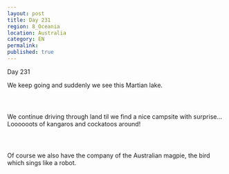 ```yaml
---
layout: post
title: Day 231
region: 8_Oceania
location: Australia
category: EN
permalink:
published: true
---
```


Day 231

We keep going and suddenly we see this Martian lake. 

<p><a
href="https://lh3.googleusercontent.com/HV__mqHxAMyj5C18DwnRz4uWy5DvFLO3kChL7480LdN2p7Ep2a38Hn5IGDTy8BqFy5QADl2k1ZyX56dwCJ13YDzwzHu-4KkvK955fDX062kTQ6Ybj9HeyKKwjwbD8tTG4W1oWwZuhx2XUE5HuG018AgtSLFwWKFcb5zWxaLemIaAs4FM4OoRu_wxtVIRrij2LHaW-MlwLINIxSrVmY0L8VB2IEdhd8ivPTVs6DTyQMAJSgqjfFZUZIy_SYQMRreWkPM6XMGPlqyOv1N9q2nlPlYn_l0nnJkIS1zwbKbxEFFSl3hFrEDd4Y5DaEu3Z8hjmfVfsiHeQmee13AywCtOM3_dgDYw7kawmYIGT8S9NjZZIR1aTJVPqj1yfze-bJ8L-wnCgDaXeo6dd98QyyGgPOyuWXi8QfBAbGs8MmKfmQkpFTjyW8UL84JeaXGMM53XEeODm3qdOdTTr9uQHwbMhUiHIdSZfN9IoT-yj0f_Tp03HN4aAXqQvkeOUUR3XgwkB5_Ek604jWH9ewSOqJB3IpdZQLeQpR6n5xAjGf_qnofqTYMc20i_aOyMKL1dmUjrLTFl-TlAnmMRC4uwrP1PiiBOy-zyJa3fpFDfkvzmynha75AeAmbIhwxs2AkPFIPv640_VUC2xkINpMCHWXIg4815WbMDfDE-r1HVqfIAgxXHe0Bpou_s8Pj9GOPt2WboCnZGdteyJxSakvvYFm21sUzw=w645-h484-no"><img 
src="https://lh3.googleusercontent.com/HV__mqHxAMyj5C18DwnRz4uWy5DvFLO3kChL7480LdN2p7Ep2a38Hn5IGDTy8BqFy5QADl2k1ZyX56dwCJ13YDzwzHu-4KkvK955fDX062kTQ6Ybj9HeyKKwjwbD8tTG4W1oWwZuhx2XUE5HuG018AgtSLFwWKFcb5zWxaLemIaAs4FM4OoRu_wxtVIRrij2LHaW-MlwLINIxSrVmY0L8VB2IEdhd8ivPTVs6DTyQMAJSgqjfFZUZIy_SYQMRreWkPM6XMGPlqyOv1N9q2nlPlYn_l0nnJkIS1zwbKbxEFFSl3hFrEDd4Y5DaEu3Z8hjmfVfsiHeQmee13AywCtOM3_dgDYw7kawmYIGT8S9NjZZIR1aTJVPqj1yfze-bJ8L-wnCgDaXeo6dd98QyyGgPOyuWXi8QfBAbGs8MmKfmQkpFTjyW8UL84JeaXGMM53XEeODm3qdOdTTr9uQHwbMhUiHIdSZfN9IoT-yj0f_Tp03HN4aAXqQvkeOUUR3XgwkB5_Ek604jWH9ewSOqJB3IpdZQLeQpR6n5xAjGf_qnofqTYMc20i_aOyMKL1dmUjrLTFl-TlAnmMRC4uwrP1PiiBOy-zyJa3fpFDfkvzmynha75AeAmbIhwxs2AkPFIPv640_VUC2xkINpMCHWXIg4815WbMDfDE-r1HVqfIAgxXHe0Bpou_s8Pj9GOPt2WboCnZGdteyJxSakvvYFm21sUzw=w645-h484-no" class="oversize" alt=""></a></p>

<p><a
href="https://lh3.googleusercontent.com/_Y5UQx6ebBiG9wzvFwpRvGJVJ35skCdxTMOa0Jc1_T7OepG1QWCqVrz9MEbcrmGI1oj5tVhmhu-NH78HwWoAEd9dGwWBDmmmK1HOlooRJlgA3QhB0X1xRRq-iFJTozD7YnzTH7S1THgOcgyaqCTPsG4Xc9CHj8UILweIlBiuvEj0V5TiaV8ydPKr6BGART83ZT4bPlca4uAGfUsC5QrErENwxX0zvK5NOCu-RX6aH4PLwwFyA3u5CdN9BYZr4KioXzVKRbNvUm78Z7pmV7fgUW75KscryADlaC7trYfe4MNr0B9Wr5dixORexB3Jh_lRGMnZHTXpGRnhx6Jn2FdPAohCrNU_t41N4jqBc6fG_CtoGiM6JPFZid_Iyp7pP31gAnwsdaGSmMsZEFUHgnj02-z1xB2SIw9-vzH1ZbllzskTdcLEwRnEelPFZOSiT1CqMwtGZzxzYCeFPy_8CgRJzfeS9tW8oXb6cGALEgMEWfNYpReVA_s0Ko31hrlt27f5X9_01IDE4WS8w8fnxS6Lk39z-REByTLB1fdyAs7xCsJvOiikC7ilUmIJ5UkN10uxRKMxn8imhugImOBYj-yEvKSwafcluTx-xUlA7iwBBwldKCMxzELx3czGEOyB2k9t3gRU5gvsuwFhNlbSO8UfdYogLt2tmGr_Fe0KFY9j_jtBZtC9UL1uqW0LIdII6icvzsQSjXYsj3azdok4OV3ZBn2W=w807-h605-no"><img 
src="https://lh3.googleusercontent.com/_Y5UQx6ebBiG9wzvFwpRvGJVJ35skCdxTMOa0Jc1_T7OepG1QWCqVrz9MEbcrmGI1oj5tVhmhu-NH78HwWoAEd9dGwWBDmmmK1HOlooRJlgA3QhB0X1xRRq-iFJTozD7YnzTH7S1THgOcgyaqCTPsG4Xc9CHj8UILweIlBiuvEj0V5TiaV8ydPKr6BGART83ZT4bPlca4uAGfUsC5QrErENwxX0zvK5NOCu-RX6aH4PLwwFyA3u5CdN9BYZr4KioXzVKRbNvUm78Z7pmV7fgUW75KscryADlaC7trYfe4MNr0B9Wr5dixORexB3Jh_lRGMnZHTXpGRnhx6Jn2FdPAohCrNU_t41N4jqBc6fG_CtoGiM6JPFZid_Iyp7pP31gAnwsdaGSmMsZEFUHgnj02-z1xB2SIw9-vzH1ZbllzskTdcLEwRnEelPFZOSiT1CqMwtGZzxzYCeFPy_8CgRJzfeS9tW8oXb6cGALEgMEWfNYpReVA_s0Ko31hrlt27f5X9_01IDE4WS8w8fnxS6Lk39z-REByTLB1fdyAs7xCsJvOiikC7ilUmIJ5UkN10uxRKMxn8imhugImOBYj-yEvKSwafcluTx-xUlA7iwBBwldKCMxzELx3czGEOyB2k9t3gRU5gvsuwFhNlbSO8UfdYogLt2tmGr_Fe0KFY9j_jtBZtC9UL1uqW0LIdII6icvzsQSjXYsj3azdok4OV3ZBn2W=w807-h605-no" class="oversize" alt=""></a></p>

<p><a
href="https://lh3.googleusercontent.com/Vgq68FOtc5t1313-hVkHOCl817UVhzFbY3oNYOn2kTiLcaBfjASwte3jQnz3xgj-EibiZHaY7IxyOCdCwWezbzTSyZDYBYZAQA-JWwXXXaGYjx8M9A4PGJHAOss-nXz75wMCm_Ur_aaHyPDmHeP9dOh_RFwc5KpTJQKg8SagChNv5JTNsS8bTXTY1uZ1RivBHnu4g_OvmP2cwuMnK7Ps5dDPHKEBfRn_POqK68MoOvXIs2Ssuu01CdQN_Nx5txhklEMNEji9yx4pX_pca-WyMHKd2FBke-8_in-lq6crg5oThbeGqRVW-qNmc9nKwVhgesb7TlWO9xD5R8cvtMrBHM2cHE_ETw5AKsP3h0WCss0NfpspqJW6GQ-1Sg9Ty2XtK9j-vh4V0FXFJIBnI5UUUY3SUkRyBFUkHCS7BQBjpCXBmI56OxPZJHV7G-8bPMBWIk5Ug-iTtBw9gSxxM7LxNPPA1zR5YtvMKmBQkZVVmwG_sXX_bOmYFf_F5wpvXXXw8m9HXLit5iJn5ewf9XfzCCV-_kzIycxpCLyW2tr6p3IX0cGyTRkE_un74wwwafLvagqfZ_pWKmAptTGK97s2s45Qo1FMroPyiB77180FRRJypf2x9xYko6mCP_hh48xIOenFPG-XwF8GW7A9GcGaXJwhtm0GCXmDkHHSNaFUBcAFl4Mq3DqkNMUBHOrsSFeQ8hYVZ6ID7yoVkwihGfAqP0EE=w807-h605-no"><img 
src="https://lh3.googleusercontent.com/Vgq68FOtc5t1313-hVkHOCl817UVhzFbY3oNYOn2kTiLcaBfjASwte3jQnz3xgj-EibiZHaY7IxyOCdCwWezbzTSyZDYBYZAQA-JWwXXXaGYjx8M9A4PGJHAOss-nXz75wMCm_Ur_aaHyPDmHeP9dOh_RFwc5KpTJQKg8SagChNv5JTNsS8bTXTY1uZ1RivBHnu4g_OvmP2cwuMnK7Ps5dDPHKEBfRn_POqK68MoOvXIs2Ssuu01CdQN_Nx5txhklEMNEji9yx4pX_pca-WyMHKd2FBke-8_in-lq6crg5oThbeGqRVW-qNmc9nKwVhgesb7TlWO9xD5R8cvtMrBHM2cHE_ETw5AKsP3h0WCss0NfpspqJW6GQ-1Sg9Ty2XtK9j-vh4V0FXFJIBnI5UUUY3SUkRyBFUkHCS7BQBjpCXBmI56OxPZJHV7G-8bPMBWIk5Ug-iTtBw9gSxxM7LxNPPA1zR5YtvMKmBQkZVVmwG_sXX_bOmYFf_F5wpvXXXw8m9HXLit5iJn5ewf9XfzCCV-_kzIycxpCLyW2tr6p3IX0cGyTRkE_un74wwwafLvagqfZ_pWKmAptTGK97s2s45Qo1FMroPyiB77180FRRJypf2x9xYko6mCP_hh48xIOenFPG-XwF8GW7A9GcGaXJwhtm0GCXmDkHHSNaFUBcAFl4Mq3DqkNMUBHOrsSFeQ8hYVZ6ID7yoVkwihGfAqP0EE=w807-h605-no" class="oversize" alt=""></a></p>

We continue driving through land til we find a nice campsite with surprise... Loooooots of kangaros and cockatoos around!

<p><a
href="https://lh3.googleusercontent.com/u9l9ujCQMZpO35ipYpkCQB-TGl-aZrcnzpwKTKlfVryhla6lxY9J3Q60GsqiLqjnDIvqqDL30y-74jrhpLnwyTOZzgV3jBrXcI6zey8jbx0l-JXI9Xjcdwyxp-9CqhaHmc9OrgxsPmPULellTzh7w2-YBCvnNrmHLa63v_5hapPI2wVpXZCeYxFLOIa8KrxOkKUJiYPlIfmxZqrYc3bLENz5d2HqV4T3HbbPtATso0qFiKuKCmq3IghNc4tnysuAyYBSJfYyIuQNVvTHVLBj3tD0nlPrri0AvMxSZintKMXNTxmuVKDlOMTma7b4ppNsx1frDO3ytGAJF2LK3ZJCvyb3c4zwA6D00FWNIvNCGZei0CTvWGw8EcBZfnHFogHOnA42LjrdzzRrIw9M2t1uEeBZx2Gfbhyqwrvu67RreAqtqf8pO_DTEbI9V4XjYvInBW-KF_udcIuQ53CSKe1doIgpuZJ55Ww-nsRI49MkEO5ic3OTUntWKCJBE-y6Woww6Z3UMbFxfqi_U9XXhAZfl-BIQ5ioeU_XzwmCN1offuxabSOY-iVmeYFOYZqIB96a-zq2lF_H2IsUYamm1I4LPwe6fRnpLTFJ-V7xq_H_D594TeU-iKEt8BYKgJU4bKhMHh-kwqHuKKJTE9a9RNNwAlqXvkCK74XLq1CgbpZayQ5k5eDL6hhyeFAC6uF7I3m3uMAfmoi_s0QGv9nDVhxnYvCe=w645-h484-no"><img 
src="https://lh3.googleusercontent.com/u9l9ujCQMZpO35ipYpkCQB-TGl-aZrcnzpwKTKlfVryhla6lxY9J3Q60GsqiLqjnDIvqqDL30y-74jrhpLnwyTOZzgV3jBrXcI6zey8jbx0l-JXI9Xjcdwyxp-9CqhaHmc9OrgxsPmPULellTzh7w2-YBCvnNrmHLa63v_5hapPI2wVpXZCeYxFLOIa8KrxOkKUJiYPlIfmxZqrYc3bLENz5d2HqV4T3HbbPtATso0qFiKuKCmq3IghNc4tnysuAyYBSJfYyIuQNVvTHVLBj3tD0nlPrri0AvMxSZintKMXNTxmuVKDlOMTma7b4ppNsx1frDO3ytGAJF2LK3ZJCvyb3c4zwA6D00FWNIvNCGZei0CTvWGw8EcBZfnHFogHOnA42LjrdzzRrIw9M2t1uEeBZx2Gfbhyqwrvu67RreAqtqf8pO_DTEbI9V4XjYvInBW-KF_udcIuQ53CSKe1doIgpuZJ55Ww-nsRI49MkEO5ic3OTUntWKCJBE-y6Woww6Z3UMbFxfqi_U9XXhAZfl-BIQ5ioeU_XzwmCN1offuxabSOY-iVmeYFOYZqIB96a-zq2lF_H2IsUYamm1I4LPwe6fRnpLTFJ-V7xq_H_D594TeU-iKEt8BYKgJU4bKhMHh-kwqHuKKJTE9a9RNNwAlqXvkCK74XLq1CgbpZayQ5k5eDL6hhyeFAC6uF7I3m3uMAfmoi_s0QGv9nDVhxnYvCe=w645-h484-no" class="oversize" alt=""></a></p>

<p><a
href="https://lh3.googleusercontent.com/NYuJTBQqGwwkLmPxCfuPb5gOaZ7fiyZThiY0FEwlt05fMl_pkVcwRAzZF5zNzrwsucI_A49Isbm_AtGq3NrDx40QSnQ2p62UkQn4Iig3WcmzL5AtVx7BxyGQ1THXx2isMLH34Xz0M_tzKW0pFoK4XPH_nD2GssS7ldpjD4Xow_w8ZH_6KMFoHDni_O-OfWWSwJec4ej4KDxiZlXZg9LjVOzUYoDsXMenDmnTZndjbi5TePa_ZuW_Y18NW0lOgnqCZIEW5MH0kMZDuAXIyUI1aGM58vfZwCtKAeAg1x9_PPdnkGbRveDjikGLky4SbG7gKeKwPgqzXh5arhGIFtZWqYLzNMNBb8fIlszfkaP90tOUQW0bOlYyr4zx_EFG1GNKuCTKWN2ekDBOWr4Kj5uq_9Z3G_lkRgMM3vtkYoAxircDgJyQi5QKVg8ncCL6gUVH8xRkKvJUnAfyfiL0_LV3adEPEw_XrWhmmP0tm-vmsPhoxD7VI19cF_O8zRW9-P14P-wjkLVWHqqPRX2Dd-OPvq4lIi5XOQ7spgX0FUNODT3rVlfy_ndOz4Rj1AmYJbj6Ozj674Va7R5ggWQbvELonhJ43t3Kb8XqFMFb1YFHi5uA5QnBXoOi6WmjpiuaL7IkEs47V_LrrMSmSWyjiGxfm8gNx4sL97jm4M_zCUXSqBpJcakkMcqtudqGuj6AZ0WXA4MbwzoO4msOdc-QjWhP-eVC=w645-h484-no"><img 
src="https://lh3.googleusercontent.com/NYuJTBQqGwwkLmPxCfuPb5gOaZ7fiyZThiY0FEwlt05fMl_pkVcwRAzZF5zNzrwsucI_A49Isbm_AtGq3NrDx40QSnQ2p62UkQn4Iig3WcmzL5AtVx7BxyGQ1THXx2isMLH34Xz0M_tzKW0pFoK4XPH_nD2GssS7ldpjD4Xow_w8ZH_6KMFoHDni_O-OfWWSwJec4ej4KDxiZlXZg9LjVOzUYoDsXMenDmnTZndjbi5TePa_ZuW_Y18NW0lOgnqCZIEW5MH0kMZDuAXIyUI1aGM58vfZwCtKAeAg1x9_PPdnkGbRveDjikGLky4SbG7gKeKwPgqzXh5arhGIFtZWqYLzNMNBb8fIlszfkaP90tOUQW0bOlYyr4zx_EFG1GNKuCTKWN2ekDBOWr4Kj5uq_9Z3G_lkRgMM3vtkYoAxircDgJyQi5QKVg8ncCL6gUVH8xRkKvJUnAfyfiL0_LV3adEPEw_XrWhmmP0tm-vmsPhoxD7VI19cF_O8zRW9-P14P-wjkLVWHqqPRX2Dd-OPvq4lIi5XOQ7spgX0FUNODT3rVlfy_ndOz4Rj1AmYJbj6Ozj674Va7R5ggWQbvELonhJ43t3Kb8XqFMFb1YFHi5uA5QnBXoOi6WmjpiuaL7IkEs47V_LrrMSmSWyjiGxfm8gNx4sL97jm4M_zCUXSqBpJcakkMcqtudqGuj6AZ0WXA4MbwzoO4msOdc-QjWhP-eVC=w645-h484-no" class="oversize" alt=""></a></p>

<p><a
href="https://lh3.googleusercontent.com/K2LtjG0kM3keE_WZR2KFW3U_-9tjFddondwDYqq1nx5rSEL15njCz2fhkqJcvZulyfZ8b67CwX1qa8UgLlL6vcGlPH-1JPin8ge64Bu-ivPyA2yHcUlk08s56-ULwWnAyxHY7xH_xBZpyeP8rcadFA2bCDTZ9-Ogh-ajj-hMWplsMVPgGu3sTmdqK3rXxjfG682Y2IRud2Kj-K3sIZdHoNO-a5n_ITKuAEECZ5mYfEvOY_oPP07avZYm0hiBqCr8jD_P10IYN5GVHLidCZDdcOgLw-G8muS9vh021tynpwCjkb1wtqzRgt-N8YZbYXP2mZ7_rF_tjFn2YYtLorBUL7PML4tWgPtXlQoM28MbYmHyFAfk5jjF7xN6ektSNfEu5oGjygdeA3ayOYR2YHDWXhbLMIiJ9L88E2mPUPMfIgzansG8i1sMEdlcVolDKakV6dgd4T7DFvyKJfMMe-n4gsLJDjgV-UPtU6q0ppjluSAQsfkJSCHZ48t7SOAVUiIIOpcmupJJtZ_FcyI39kaXvrD378Es6dti2RsQSQsUQM9WZUWqK_M2S2za3Ye9H6_mIzTZfGDHxUVcafKgCOIto7UDG95YKOaHn3QPc7Oq0RweuOXkIzPxQPeaLbpUjAAqv6rNcj6Alf5cenW4puIVrHnsqHn9cqZYqvhG5Z7SpMmhVBzMntWn56PxRQ9NideISneJ-hJsEasksNRLskNlnrOA=w645-h484-no"><img 
src="https://lh3.googleusercontent.com/K2LtjG0kM3keE_WZR2KFW3U_-9tjFddondwDYqq1nx5rSEL15njCz2fhkqJcvZulyfZ8b67CwX1qa8UgLlL6vcGlPH-1JPin8ge64Bu-ivPyA2yHcUlk08s56-ULwWnAyxHY7xH_xBZpyeP8rcadFA2bCDTZ9-Ogh-ajj-hMWplsMVPgGu3sTmdqK3rXxjfG682Y2IRud2Kj-K3sIZdHoNO-a5n_ITKuAEECZ5mYfEvOY_oPP07avZYm0hiBqCr8jD_P10IYN5GVHLidCZDdcOgLw-G8muS9vh021tynpwCjkb1wtqzRgt-N8YZbYXP2mZ7_rF_tjFn2YYtLorBUL7PML4tWgPtXlQoM28MbYmHyFAfk5jjF7xN6ektSNfEu5oGjygdeA3ayOYR2YHDWXhbLMIiJ9L88E2mPUPMfIgzansG8i1sMEdlcVolDKakV6dgd4T7DFvyKJfMMe-n4gsLJDjgV-UPtU6q0ppjluSAQsfkJSCHZ48t7SOAVUiIIOpcmupJJtZ_FcyI39kaXvrD378Es6dti2RsQSQsUQM9WZUWqK_M2S2za3Ye9H6_mIzTZfGDHxUVcafKgCOIto7UDG95YKOaHn3QPc7Oq0RweuOXkIzPxQPeaLbpUjAAqv6rNcj6Alf5cenW4puIVrHnsqHn9cqZYqvhG5Z7SpMmhVBzMntWn56PxRQ9NideISneJ-hJsEasksNRLskNlnrOA=w645-h484-no" class="oversize" alt=""></a></p>

Of course we also have the company of the Australian magpie, the bird which sings like a robot.

<p><a
href="https://lh3.googleusercontent.com/s7Rtg8Y4_U8EkasTS3-n-x5e23n8JJHSmrdxLJMhCnXWqzlZEQvySiXjwatTFCLaGaWMKyzxz944MZv8g9PG0qSwqa2DoldU_TxonHHsVP4SdBgE375687yiL-EQIHaWnpRalyGVbIBoiyb0jvoqOftTmxY0jS9dwgTkOWlgTKrol-Z3vkjgiKA0arZ9XFzzhxRKJAR4PzH_AIBv2PQvpFTDcqLhxVTRNV7RmZ9rwSuP73oWeYomT-pE1A4VOsiSPxk4s7xUwd_Qbqif4TFgov6-0CI2W2qfnICWAXHtt_ty-OD24cJsNBCt1r0LGNDHkrI4pGglBxGQiyiyNjZYi1oQeycQ27F4LVd5KLK8PRP_swR0NLJq2slWzZ0MHxzmum-Q2x6cqIX20xwpoTpvSRCl5lWmft_T9DaESc-apcbWtoO7k3_F3cI4Elu-w3LrLNukjZfSwxQ8oByhzv083LKlICDUlxdaQRhIbYE00iHgsclYarBP5lvSllM4m6GaR2GfRYaHbVpzlqOGYjchLV2EQZM5wwHsdz6oXWE_tB3cSY-N8g23ARHAqnspxPFlTPnpRrbrl1CLamh4RSS-G74qXGFnJnXjI-jzqfFTrFU8XlcZWjZNyG-d_G_IKPSYgmqilZFn3-lUQBrIolRvcro8PtVCzFogLfRgBMhEbJe3ovvQEe8y18EY7na6nUG4V8g-tNxWsKLri5rPl8VgZAPT=w612-h484-no"><img 
src="https://lh3.googleusercontent.com/s7Rtg8Y4_U8EkasTS3-n-x5e23n8JJHSmrdxLJMhCnXWqzlZEQvySiXjwatTFCLaGaWMKyzxz944MZv8g9PG0qSwqa2DoldU_TxonHHsVP4SdBgE375687yiL-EQIHaWnpRalyGVbIBoiyb0jvoqOftTmxY0jS9dwgTkOWlgTKrol-Z3vkjgiKA0arZ9XFzzhxRKJAR4PzH_AIBv2PQvpFTDcqLhxVTRNV7RmZ9rwSuP73oWeYomT-pE1A4VOsiSPxk4s7xUwd_Qbqif4TFgov6-0CI2W2qfnICWAXHtt_ty-OD24cJsNBCt1r0LGNDHkrI4pGglBxGQiyiyNjZYi1oQeycQ27F4LVd5KLK8PRP_swR0NLJq2slWzZ0MHxzmum-Q2x6cqIX20xwpoTpvSRCl5lWmft_T9DaESc-apcbWtoO7k3_F3cI4Elu-w3LrLNukjZfSwxQ8oByhzv083LKlICDUlxdaQRhIbYE00iHgsclYarBP5lvSllM4m6GaR2GfRYaHbVpzlqOGYjchLV2EQZM5wwHsdz6oXWE_tB3cSY-N8g23ARHAqnspxPFlTPnpRrbrl1CLamh4RSS-G74qXGFnJnXjI-jzqfFTrFU8XlcZWjZNyG-d_G_IKPSYgmqilZFn3-lUQBrIolRvcro8PtVCzFogLfRgBMhEbJe3ovvQEe8y18EY7na6nUG4V8g-tNxWsKLri5rPl8VgZAPT=w612-h484-no" class="oversize" alt=""></a></p>




